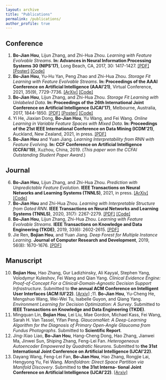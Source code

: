 ```yaml
---
layout: archive
title: "Publications"
permalink: /publications/
author_profile: true
---
```


<!-- {% if author.googlescholar %}
  You can also find my articles on <u><a href="{{author.googlescholar}}">my Google Scholar profile</a>.</u>
{% endif %}

{% include base_path %}

{% for post in site.publications reversed %}
  {% include archive-single.html %}
{% endfor %} -->

## Conference
1. **Bo-Jian Hou**, Lijun Zhang, and Zhi-Hua Zhou. _Learning with Feature Evolvable Streams_. **In: Advances in Neural Information Processing Systems 30 (NIPS’17)**, Long Beach, CA, 2017, 30: 1417-1427. [[PDF]](http://bojianhou.github.io/files/FESL.pdf) [[Poster]](http://bojianhou.github.io/files/FESL-poster.pdf) [[Code]](http://www.lamda.nju.edu.cn/code_FESL.ashx)
2. **Bo-Jian Hou**, Yu-Hu Yan, Peng Zhao and Zhi-Hua Zhou. _Storage Fit Learning with Feature Evolvable Streams_. **In: Proceedings of the AAAI Conference on Artificial Intelligence (AAAI’21)**, Virtual Conference, 2021, 35(9), 7729-7736. [[ArXiv]](https://arxiv.org/abs/2007.11280) [[Code]](http://www.lamda.nju.edu.cn/code_SF2EL.ashx)
3. **Bo-Jian Hou**, Lijun Zhang, and Zhi-Hua Zhou. _Storage Fit Learning with Unlabeled Data_. **In: Proceedings of the 26th International Joint Conference on Artificial Intelligence (IJCAI’17)**, Melbourne, Australia, 2017, 1844-1850. [[PDF]](http://bojianhou.github.io/files/SFL.pdf) [[Poster]](http://bojianhou.github.io/files/SFL-poster.pdf) [[Code]](http://www.lamda.nju.edu.cn/code_SFL.ashx)
4. Yi He, Jiaxian Dong, **Bo-Jian Hou**, Yu Wang, and Fei Wang. _Online Learning in Variable Feature Spaces with Mixed Data_. **In: Proceedings of the 21st IEEE International Conference on Data Mining (ICDM’21)**, Auckland, New Zealand, 2021, in press. [[PDF]](http://bojianhou.github.io/files/OVFM.pdf)
5. **Bo-Jian Hou** and Yuan Jiang. _Learning Interpretability from RNN with Feature Evolving_. **In: CCF Conference on Artificial Intelligence (CCFAI’19)**, Xuzhou, China, 2019. (_This paper won the CCFAI Outstanding Student Paper Award_.)

## Journal
6. **Bo-Jian Hou**, Lijun Zhang, and Zhi-Hua Zhou. _Prediction with Unpredictable Feature Evolution_. **IEEE Transactions on Neural Networks and Learning Systems (TNNLS)**, 2021, in press. [[ArXiv]](https://arxiv.org/abs/1904.12171) [[Code]](http://www.lamda.nju.edu.cn/code_PUFE.ashx)
7. **Bo-Jian Hou** and Zhi-Hua Zhou. _Learning with Interpretable Structure from Gated RNN_. **IEEE Transactions on Neural Networks and Learning Systems (TNNLS)**, 2020, 31(7): 2267-2279. [[PDF]](http://bojianhou.github.io/files/LISOR.pdf) [[Code]](http://www.lamda.nju.edu.cn/code_LISOR.ashx)
8. **Bo-Jian Hou**, Lijun Zhang, Zhi-Hua Zhou. _Learning with Feature Evolvable Streams_. **IEEE Transactions on Knowledge and Data Engineering (TKDE)**, 2019, 33(6): 2602-2615. [[PDF]](http://bojianhou.github.io/files/FESL-tkde.pdf)
9. Jie Ren, **Bojian Hou**, and Yuan Jiang. _Deep Forest for Multiple Instance Learning_. **Journal of Computer Research and Development**, 2019, 56(8): 1670-1676. [[PDF]](http://bojianhou.github.io/files/MIDF.pdf)

## Manuscript
10. **Bojian Hou**, Hao Zhang, Gur Ladizhinsky, Ali Kayyal, Stephen Yang, Volodymyr Kuleshov, Fei Wang and Qian Yang. _Clinical Evidence Engine: Proof-of-Concept For a Clinical-Domain-Agnostic Decision Support Infrastructure_. Submitted to **the annual ACM Conference on Intelligent User Interfaces (ACM IUI’22)**. [[Arxiv]](https://arxiv.org/abs/2111.00621)
;11. **Bo-Jian Hou**, Yu-Cheng He, Mengshuo Wang, Wei-Wei Tu, Isabelle Guyon, and Qiang Yang. _Environment Learning for Decision Optimization: A Survey_. Submitted to **IEEE Transactions on Knowledge and Data Engineering (TKDE)**.
11. Mingquan Lin, **Bojian Hou**, Lei Liu, Mae Gordon, Michael Kass, Fei Wang, Sarah H. Van Tassel, Yifan Peng. _GlaucomaNet: A Deep-Learning Algorithm for the Diagnosis of Primary Open-Angle Glaucoma from Fundus Photographs_. Submitted to **Scientific Report**.
12. Jing-Xiao Liao, **Bo-Jian Hou**, Hang-Cheng Dong, Hao Zhang, Jianwei Ma, Jinwei Sun, Shiping Zhang, Feng-Lei Fan. _Heterogeneous Autoencoder Empowered by Quadratic Neurons_. Submitted to **the 31st International Joint Conference on Artificial Intelligence (IJCAI'22)**.
13. Dayang Wang, Feng-Lei Fan, **Bo-Jian Hou**, Hao Zhang, Rongjie Lai, Hengyong Yu, Fei Wang.
_Manifoldron: Direct Space Partition via Manifold Discovery_. Submitted to **the 31st Interna- tional Joint Conference on Artificial Intelligence (IJCAI’22)**. [[Arxiv]](https://arxiv.org/abs/2201.05279)


